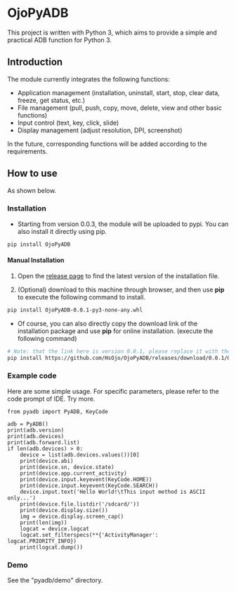 # OjoPyADB

This project is written with Python 3, which aims to provide a simple and practical ADB function for Python 3.

## Introduction

The module currently integrates the following functions:

* Application management (installation, uninstall, start, stop, clear data, freeze, get status, etc.)
* File management (pull, push, copy, move, delete, view and other basic functions)
* Input control (text, key, click, slide)
* Display management (adjust resolution, DPI, screenshot)

In the future, corresponding functions will be added according to the requirements.

## How to use

As shown below.

### Installation

* Starting from version 0.0.3, the module will be uploaded to pypi. You can also install it directly using pip.

```bash
pip install OjoPyADB
```

#### Manual Installation

1. Open the [release page](https://github.com/hsojo/ojopyadb/releases) to find the latest version of the installation file.

2. (Optional) download to this machine through browser, and then use **pip** to execute the following command to install.

```bash
pip install OjoPyADB-0.0.1-py3-none-any.whl
```

* Of course, you can also directly copy the download link of the installation package and use **pip** for online installation. (execute the following command)

```bash
# Note: that the link here is version 0.0.1, please replace it with the latest version.
pip install https://github.com/HsOjo/OjoPyADB/releases/download/0.0.1/OjoPyADB-0.0.1-py3-none-any.whl
```

### Example code

Here are some simple usage. For specific parameters, please refer to the code prompt of IDE. Try more.

```python3
from pyadb import PyADB, KeyCode

adb = PyADB()
print(adb.version)
print(adb.devices)
print(adb.forward.list)
if len(adb.devices) > 0:
    device = list(adb.devices.values())[0]
    print(device.abi)
    print(device.sn, device.state)
    print(device.app.current_activity)
    print(device.input.keyevent(KeyCode.HOME))
    print(device.input.keyevent(KeyCode.SEARCH))
    device.input.text('Hello World!\tThis input method is ASCII only...')
    print(device.file.listdir('/sdcard/'))
    print(device.display.size())
    img = device.display.screen_cap()
    print(len(img))
    logcat = device.logcat
    logcat.set_filterspecs(**{'ActivityManager': logcat.PRIORITY_INFO})
    print(logcat.dump())
```

### Demo

See the "pyadb/demo" directory.
